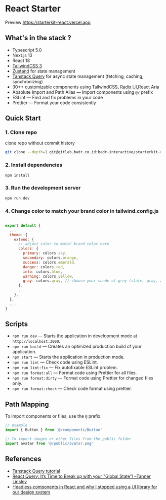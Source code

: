 # React Starter

Preview https://starterkit-react.vercel.app

## What's in the stack ?

- Typescript 5.0
- Next.js 13
- React 18
- [TailwindCSS 3](https://tailwindcss.com)
- [Zustand](https://zustand-demo.pmnd.rs) for state management
- [Tanstack Query](https://tanstack.com/query) for async state management (fetching, caching, synchronizing)
- 30++ customizable components using TailwindCSS, [Radix UI](https://www.radix-ui.com/),React Aria
- Absolute Import and Path Alias — Import components using `@/` prefix
- ESLint — Find and fix problems in your code
- Prettier — Format your code consistently

## Quick Start

### 1. Clone repo

clone repo without commit history

```bash
git clone --depth=1 git@gitlab.badr.co.id:badr-interactive/starterkit-react-typescript.git my-project-name
```

### 2. Install dependencies

```bash
npm install
```

### 3. Run the development server

```bash
npm run dev
```

### 4. Change color to match your brand color in tailwind.config.js

```javascript

export default {
  ...  
  theme: {
    extend: {
      // adjust color to match brand color here
      colors: {
        primary: colors.sky,
        secondary: colors.orange,
        success: colors.emerald,
        danger: colors.red,
        info: colors.blue,
        warning: colors.yellow,
        gray: colors.gray, // choose your shade of grey (slate, gray, zinc, neutral, stone)
      },
      ...
    },
  },
  ...
} 
```

## Scripts

- `npm run dev` — Starts the application in development mode at `http://localhost:3000`.
- `npm run build` — Creates an optimized production build of your application.
- `npm start` — Starts the application in production mode.
- `npm run lint` — Check code using ESLint.
- `npm run lint:fix` — Fix autofixable ESLint problem.
- `npm run format:all` — Format code using Prettier for all files.
- `npm run format:dirty` — Format code using Prettier for changed files only.
- `npm run format:check` — Check code format using prettier.

## Path Mapping

To import components or files, use the `@` prefix.

```jsx
// example
import { Button } from '@/components/Button'

// To import images or other files from the public folder
import avatar from '@/public/avatar.png'
```

## References

- [Tanstack Query tutorial](https://www.youtube.com/watch?v=r8Dg0KVnfMA)
- [React Query: It’s Time to Break up with your "Global State”! –Tanner Linsley](https://www.youtube.com/watch?v=seU46c6Jz7E)
- [Headless components in React and why I stopped using a UI library for our design system](https://medium.com/@nirbenyair/headless-components-in-react-and-why-i-stopped-using-ui-libraries-a8208197c268)
